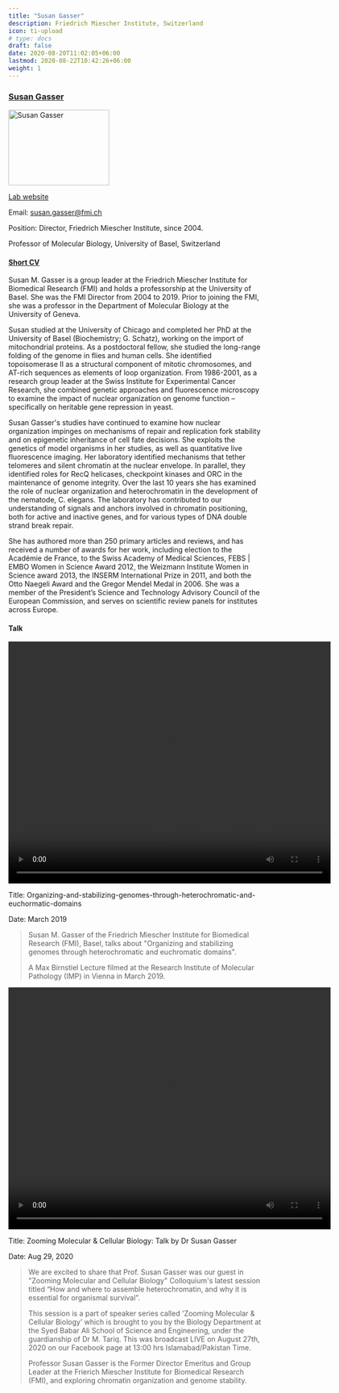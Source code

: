 ```yaml
---
title: "Susan Gasser"
description: Friedrich Miescher Institute, Switzerland
icon: ti-upload
# type: docs
draft: false
date: 2020-08-20T11:02:05+06:00
lastmod: 2020-08-22T10:42:26+06:00
weight: 1
---
```


### [Susan Gasser]() 


<img src="http://159.226.118.232/upload/img/2020_CSHL_videos/Susan-Gasser.jpg" alt="Susan Gasser" width="200" height="150">


[Lab website](https://www.fmi.ch/research-groups/groupleader.html?group=42)

Email: susan.gasser@fmi.ch    

Position: Director, Friedrich Miescher Institute, since 2004.    

Professor of Molecular Biology, University of Basel, Switzerland 

#### [Short CV](https://www.fmi.ch/research-groups/website/gasserlab/susangasser.php)

Susan M. Gasser is a group leader at the Friedrich Miescher Institute for Biomedical Research (FMI) and holds a professorship at the University of Basel. She was the FMI Director from 2004 to 2019. Prior to joining the FMI, she was a professor in the Department of Molecular Biology at the University of Geneva.

Susan studied at the University of Chicago and completed her PhD at the University of Basel (Biochemistry; G. Schatz), working on the import of mitochondrial proteins. As a postdoctoral fellow, she studied the long-range folding of the genome in flies and human cells. She identified topoisomerase II as a structural component of mitotic chromosomes, and AT-rich sequences as elements of loop organization. From 1986-2001, as a research group leader at the Swiss Institute for Experimental Cancer Research, she combined genetic approaches and fluorescence microscopy to examine the impact of nuclear organization on genome function – specifically on heritable gene repression in yeast.

Susan Gasser's studies have continued to examine how nuclear organization impinges on mechanisms of repair and replication fork stability and on epigenetic inheritance of cell fate decisions. She exploits the genetics of model organisms in her studies, as well as quantitative live fluorescence imaging. Her laboratory identified mechanisms that tether telomeres and silent chromatin at the nuclear envelope. In parallel, they identified roles for RecQ helicases, checkpoint kinases and ORC in the maintenance of genome integrity. Over the last 10 years she has examined the role of nuclear organization and heterochromatin in the development of the nematode, C. elegans. The laboratory has contributed to our understanding of signals and anchors involved in chromatin positioning, both for active and inactive genes, and for various types of DNA double strand break repair.

She has authored more than 250 primary articles and reviews, and has received a number of awards for her work, including election to the Académie de France, to the Swiss Academy of Medical Sciences, FEBS | EMBO Women in Science Award 2012, the Weizmann Institute Women in Science award 2013, the INSERM International Prize in 2011, and both the Otto Naegeli Award and the Gregor Mendel Medal in 2006. She was a member of the President’s Science and Technology Advisory Council of the European Commission, and serves on scientific review panels for institutes across Europe.


#### Talk

<!-- {{< youtube UxSJbdBH1Mo>}} -->

<video width="640" height="480" controls>
  <source src="http://159.226.118.232/upload/img/2020_CSHL_videos/Susan-Gasser-2019-IMP.mp4" type="video/mp4">
  <track label="English" kind="subtitles" srclang="en" src="http://159.226.118.232/upload/img/2020_CSHL_videos/Susan-Gasser-2019-IMP.vtt" default>
  Your browser does not support the video tag.
</video>

Title: Organizing-and-stabilizing-genomes-through-heterochromatic-and-euchormatic-domains  

Date: March 2019


> Susan M. Gasser of the Friedrich Miescher Institute for Biomedical Research (FMI), Basel, talks about "Organizing and stabilizing genomes through heterochromatic and euchromatic domains".
>
> A Max Birnstiel Lecture filmed at the Research Institute of Molecular Pathology (IMP) in Vienna in March 2019.



<!-- {{< youtube q8D-OppWYY0>}} -->

<video width="640" height="480" controls>
  <source src="http://159.226.118.232/upload/img/2020_CSHL_videos/Susan-Gasser-2020-MCB.mp4" type="video/mp4">
  <track label="English" kind="subtitles" srclang="en" src="http://159.226.118.232/upload/img/2020_CSHL_videos/Susan-Gasser-2020-MCB.vtt" default>
  Your browser does not support the video tag.
</video>


Title: Zooming Molecular & Cellular Biology: Talk by Dr Susan Gasser   

Date: Aug 29, 2020

> We are excited to share that Prof. Susan Gasser was our guest in "Zooming Molecular and Cellular Biology" Colloquium's latest session titled “How and where to assemble heterochromatin, and why it is essential for organismal survival”. 
> 
> This session is a part of speaker series called 'Zooming Molecular & Cellular Biology’ which is brought to you by the Biology Department at the Syed Babar Ali School of Science and Engineering, under the guardianship of Dr M. Tariq. This was broadcast LIVE on August 27th, 2020 on our Facebook page at 13:00 hrs Islamabad/Pakistan Time. 
>
> Professor Susan Gasser is the Former Director Emeritus and Group Leader at the Frierich Miescher Institute for Biomedical Research (FMI), and exploring chromatin organization and genome stability. 



